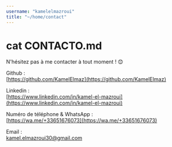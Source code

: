 ```yaml
---
username: "kamelelmazroui"
title: "~/home/contact"
---
```


# cat CONTACTO.md

N'hésitez pas à me contacter à tout moment ! 😊

Github :\
[https://github.com/KamelElmaz](https://github.com/KamelElmaz)

Linkedin :\
[https://www.linkedin.com/in/kamel-el-mazroui](https://www.linkedin.com/in/kamel-el-mazroui)

Numéro de téléphone & WhatsApp :\
[https://wa.me/+33651676073](https://wa.me/+33651676073)

Email :\
[kamel.elmazroui30@gmail.com](mailto:kamel.elmazroui30@gmail.com)
